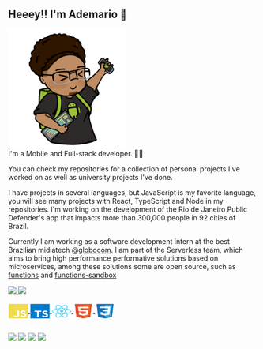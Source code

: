## Heeey!! I'm Ademario 🤩 
 <div>
<img height="240em" src="mini ade.png"/>
<div>
I'm a Mobile and Full-stack developer. 📱🚀

You can check my repositories for a collection of personal projects I've worked on as well as university projects I've done.
 
I have projects in several languages, but JavaScript is my favorite language, you will see many projects with React, TypeScript and Node in my repositories. I'm working on the development of the Rio de Janeiro Public Defender's app that impacts more than 300,000 people in 92 cities of Brazil.
 
Currently I am working as a software development intern at the best Brazilian midiatech [@globocom](https://github.com/globocom). I am part of the Serverless team, which aims to bring high performance performative solutions based on microservices, among these solutions some are open source, such as [functions](https://github.com/globocom/functions) and [functions-sandbox](https://github.com/globocom/functions-sandbox)

 </div>
 
</div>
 <div>
  <a href="https://github.com/AdeLuigi">
  <img height="180em" src="https://github-readme-stats.vercel.app/api?username=AdeLuigi&show_icons=true&theme=radical&include_all_commits=true&count_private=true"/>
  <img height="180em" src="https://github-readme-stats.vercel.app/api/top-langs/?username=AdeLuigi&layout=compact&langs_count=7&theme=radical"/>
</div>
<div style="display: inline_block"><br>
  <img align="center" alt="Ade-Js" height="30" width="40" src="https://raw.githubusercontent.com/devicons/devicon/master/icons/javascript/javascript-plain.svg">
  <img align="center" alt="Ade-Ts" height="30" width="40" src="https://raw.githubusercontent.com/devicons/devicon/master/icons/typescript/typescript-plain.svg">
  <img align="center" alt="Ade-React" height="30" width="40" src="https://raw.githubusercontent.com/devicons/devicon/master/icons/react/react-original.svg">
  <img align="center" alt="Ade-HTML" height="30" width="40" src="https://raw.githubusercontent.com/devicons/devicon/master/icons/html5/html5-original.svg">
  <img align="center" alt="Ade-CSS" height="30" width="40" src="https://raw.githubusercontent.com/devicons/devicon/master/icons/css3/css3-original.svg">
</div>
  
  ##
 
<div> 
  <a href="https://www.youtube.com/channel/UCICSOZEBVRGRfOTAam-QzSA" target="_blank"><img src="https://img.shields.io/badge/YouTube-FF0000?style=for-the-badge&logo=youtube&logoColor=white" target="_blank"></a>
  <a href="https://www.instagram.com/ademariovitor/" target="_blank"><img src="https://img.shields.io/badge/-Instagram-%23E4405F?style=for-the-badge&logo=instagram&logoColor=white" target="_blank"></a>
  <a href = "mailto:ademario63@gmail.com"><img src="https://img.shields.io/badge/-Gmail-%23333?style=for-the-badge&logo=gmail&logoColor=white" target="_blank"></a>
  <a href="https://www.linkedin.com/in/ademariovitor" target="_blank"><img src="https://img.shields.io/badge/-LinkedIn-%230077B5?style=for-the-badge&logo=linkedin&logoColor=white" target="_blank"></a> 
 
 
</div>
